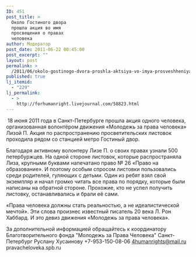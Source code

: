 ```yaml
---
ID: 451
post_title: >
  Около Гостиного двора
  прошла акция во имя
  просвещения о правах
  человека
author: Модератор
post_date: 2011-06-22 00:45:00
post_excerpt: ""
layout: post
permalink: >
  /2011/06/okolo-gostinogo-dvora-proshla-aktsiya-vo-imya-prosveshheniya-o-pravah-cheloveka.html
published: true
lj_itemid:
  - "229"
lj_permalink:
  - >
    http://forhumanright.livejournal.com/58823.html
---
```

&nbsp;18 июня 2011 года в Санкт-Петербурге прошла акция одного человека, организованная волонтёром  движения  &laquo;Молодежь за права человека&raquo; Лизой П. Акция по распространению просветительских листовок проходила рядом со станцией метро Гостиный двор. 

Благодаря активному волонтеру Лизе П. о своих правах узнали 500 петербуржцев. На одной стороне листовок, которые распространяла Лиза, крупными буквами напечатано право № 26 &laquo;Право на образование&raquo;. И поэтому особым спросом листовки пользовались среди родителей, гуляющих с детьми. Один из ребят взял свой экземпляр и начал громко читать все права по порядку, которые были написаны на обратной стороне. Прохожие, кто не успел получить листовку, останавливались и брали её сами. 

&laquo;Права человека должны стать реальностью, а не идеалистической мечтой&raquo;. Эти слова произнес известный писатель 20 века Л. Рон Хаббард. И это девиз движения &laquo;Молодежь за права человека&raquo;. 

За дополнительной информацией обращайтесь к координатору 
Благотворительного фонда &quot;Молодежь за Права Человека&quot; Санкт-Петербург 
Руслану Хусаинову 
+7-953-150-08-06 
4humanrights@mail.ru 
pravacheloveka.spb.ru